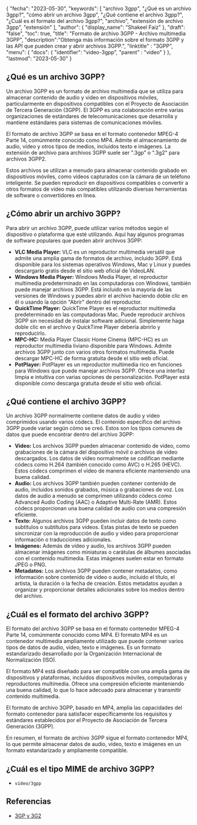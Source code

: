 {
"fecha": "2023-05-30",
  "keywords": [
"archivo 3gpp",
"¿Qué es un archivo 3gpp?",
"cómo abrir un archivo 3gpp",
"¿Qué contiene el archivo 3gpp?",
"¿Cuál es el formato del archivo 3gpp?",
"archivo",
"extensión de archivo 3gpp",
"extensión"
],
  "author": {
"display_name": "Shakeel Faiz"
},
"draft": "false",
"toc": true,
"title": "Formato de archivo 3GPP - Archivo multimedia 3GPP",
  "description":"Obtenga más información sobre el formato 3GPP y las API que pueden crear y abrir archivos 3GPP.",
"linktitle" : "3GPP",
  "menu": {
    "docs": {
      "identifier": "video-3gpp",
"parent" : "video"
}
},
"lastmod": "2023-05-30"
}

## ¿Qué es un archivo 3GPP?

Un archivo 3GPP es un formato de archivo multimedia que se utiliza para almacenar contenido de audio y video en dispositivos móviles, particularmente en dispositivos compatibles con el Proyecto de Asociación de Tercera Generación (3GPP). El 3GPP es una colaboración entre varias organizaciones de estándares de telecomunicaciones que desarrolla y mantiene estándares para sistemas de comunicaciones móviles.

El formato de archivo 3GPP se basa en el formato contenedor MPEG-4 Parte 14, comúnmente conocido como MP4. Admite el almacenamiento de audio, vídeo y otros tipos de medios, incluidos texto e imágenes. La extensión de archivo para archivos 3GPP suele ser ".3gp" o ".3g2" para archivos 3GPP2.

Estos archivos se utilizan a menudo para almacenar contenido grabado en dispositivos móviles, como vídeos capturados con la cámara de un teléfono inteligente. Se pueden reproducir en dispositivos compatibles o convertir a otros formatos de vídeo más compatibles utilizando diversas herramientas de software o convertidores en línea.

## ¿Cómo abrir un archivo 3GPP?

Para abrir un archivo 3GPP, puede utilizar varios métodos según el dispositivo o plataforma que esté utilizando. Aquí hay algunos programas de software populares que pueden abrir archivos 3GPP:

- **VLC Media Player:** VLC es un reproductor multimedia versátil que admite una amplia gama de formatos de archivo, incluido 3GPP. Está disponible para los sistemas operativos Windows, Mac y Linux y puedes descargarlo gratis desde el sitio web oficial de VideoLAN.
- **Windows Media Player:** Windows Media Player, el reproductor multimedia predeterminado en las computadoras con Windows, también puede manejar archivos 3GPP. Está incluido en la mayoría de las versiones de Windows y puedes abrir el archivo haciendo doble clic en él o usando la opción "Abrir" dentro del reproductor.
- **QuickTime Player:** QuickTime Player es el reproductor multimedia predeterminado en las computadoras Mac. Puede reproducir archivos 3GPP sin necesidad de instalar software adicional. Simplemente haga doble clic en el archivo y QuickTime Player debería abrirlo y reproducirlo.
- **MPC-HC:** Media Player Classic Home Cinema (MPC-HC) es un reproductor multimedia liviano disponible para Windows. Admite archivos 3GPP junto con varios otros formatos multimedia. Puede descargar MPC-HC de forma gratuita desde el sitio web oficial.
- **PotPlayer:** PotPlayer es un reproductor multimedia rico en funciones para Windows que puede manejar archivos 3GPP. Ofrece una interfaz limpia e intuitiva con varias opciones de personalización. PotPlayer está disponible como descarga gratuita desde el sitio web oficial.

## ¿Qué contiene el archivo 3GPP?

Un archivo 3GPP normalmente contiene datos de audio y video comprimidos usando varios códecs. El contenido específico del archivo 3GPP puede variar según cómo se creó. Estos son los tipos comunes de datos que puede encontrar dentro del archivo 3GPP:

- **Video:** Los archivos 3GPP pueden almacenar contenido de video, como grabaciones de la cámara del dispositivo móvil o archivos de video descargados. Los datos de vídeo normalmente se codifican mediante códecs como H.264 (también conocido como AVC) o H.265 (HEVC). Estos códecs comprimen el vídeo de manera eficiente manteniendo una buena calidad.
- **Audio:** Los archivos 3GPP también pueden contener contenido de audio, incluidos sonidos grabados, música o grabaciones de voz. Los datos de audio a menudo se comprimen utilizando códecs como Advanced Audio Coding (AAC) o Adaptive Multi-Rate (AMR). Estos códecs proporcionan una buena calidad de audio con una compresión eficiente.
- **Texto:** Algunos archivos 3GPP pueden incluir datos de texto como subtítulos o subtítulos para videos. Estas pistas de texto se pueden sincronizar con la reproducción de audio y video para proporcionar información o traducciones adicionales.
- **Imágenes:** Además de vídeo y audio, los archivos 3GPP pueden almacenar imágenes como miniaturas o carátulas de álbumes asociadas con el contenido multimedia. Estas imágenes suelen estar en formato JPEG o PNG.
- **Metadatos:** Los archivos 3GPP pueden contener metadatos, como información sobre contenido de vídeo o audio, incluido el título, el artista, la duración o la fecha de creación. Estos metadatos ayudan a organizar y proporcionar detalles adicionales sobre los medios dentro del archivo.

## ¿Cuál es el formato del archivo 3GPP?

El formato del archivo 3GPP se basa en el formato contenedor MPEG-4 Parte 14, comúnmente conocido como MP4. El formato MP4 es un contenedor multimedia ampliamente utilizado que puede contener varios tipos de datos de audio, vídeo, texto e imágenes. Es un formato estandarizado desarrollado por la Organización Internacional de Normalización (ISO).

El formato MP4 está diseñado para ser compatible con una amplia gama de dispositivos y plataformas, incluidos dispositivos móviles, computadoras y reproductores multimedia. Ofrece una compresión eficiente manteniendo una buena calidad, lo que lo hace adecuado para almacenar y transmitir contenido multimedia.

El formato de archivo 3GPP, basado en MP4, amplía las capacidades del formato contenedor para satisfacer específicamente los requisitos y estándares establecidos por el Proyecto de Asociación de Tercera Generación (3GPP).

En resumen, el formato de archivo 3GPP sigue el formato contenedor MP4, lo que permite almacenar datos de audio, vídeo, texto e imágenes en un formato estandarizado y ampliamente compatible.

## ¿Cuál es el tipo MIME de archivo 3GPP?

- `vídeo/3gpp`

## Referencias
* [3GP y 3G2](https://en.wikipedia.org/wiki/3GP_and_3G2)

